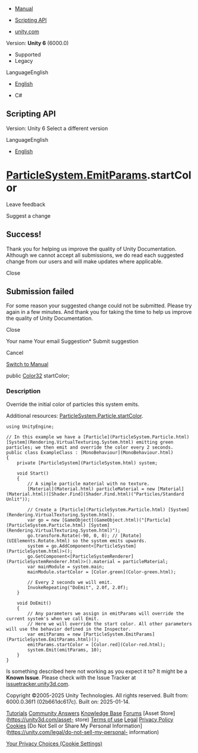 [ ]()

  * [Manual](../Manual/index.html)
  * [Scripting API](../ScriptReference/index.html)

  * [unity.com](https://unity.com/)

Version: **Unity 6** (6000.0)

  * Supported
  * Legacy

LanguageEnglish

  * [English]()

  * C#

[ ](https://docs.unity3d.com)

## Scripting API

Version: Unity 6 Select a different version

LanguageEnglish

  * [English]()

#  [ParticleSystem.EmitParams](ParticleSystem.EmitParams.html).startColor

Leave feedback

Suggest a change

## Success!

Thank you for helping us improve the quality of Unity Documentation. Although
we cannot accept all submissions, we do read each suggested change from our
users and will make updates where applicable.

Close

## Submission failed

For some reason your suggested change could not be submitted. Please <a>try
again</a> in a few minutes. And thank you for taking the time to help us
improve the quality of Unity Documentation.

Close

Your name Your email Suggestion* Submit suggestion

Cancel

[Switch to Manual](../Manual/class-ParticleSystem.html "Go to ParticleSystem
Component in the Manual")

public [Color32](Color32.html) startColor;

### Description

Override the initial color of particles this system emits.

Additional resources:
[ParticleSystem.Particle.startColor](ParticleSystem.Particle-startColor.html).

    
    
    using UnityEngine;  
      
    // In this example we have a [Particle](ParticleSystem.Particle.html) [System](Rendering.VirtualTexturing.System.html) emitting green particles; we then emit and override the color every 2 seconds.
    public class ExampleClass : [MonoBehaviour](MonoBehaviour.html)
    {
        private [ParticleSystem](ParticleSystem.html) system;  
      
        void Start()
        {
            // A simple particle material with no texture.
            [Material](Material.html) particleMaterial = new [Material](Material.html)([Shader.Find](Shader.Find.html)("Particles/Standard Unlit"));  
      
            // Create a [Particle](ParticleSystem.Particle.html) [System](Rendering.VirtualTexturing.System.html).
            var go = new [GameObject](GameObject.html)("[Particle](ParticleSystem.Particle.html) [System](Rendering.VirtualTexturing.System.html)");
            go.transform.Rotate(-90, 0, 0); // [Rotate](UIElements.Rotate.html) so the system emits upwards.
            system = go.AddComponent<[ParticleSystem](ParticleSystem.html)>();
            go.GetComponent<[ParticleSystemRenderer](ParticleSystemRenderer.html)>().material = particleMaterial;
            var mainModule = system.main;
            mainModule.startColor = [Color.green](Color-green.html);  
      
            // Every 2 seconds we will emit.
            InvokeRepeating("DoEmit", 2.0f, 2.0f);
        }  
      
        void DoEmit()
        {
            // Any parameters we assign in emitParams will override the current system's when we call Emit.
            // Here we will override the start color. All other parameters will use the behavior defined in the Inspector.
            var emitParams = new [ParticleSystem.EmitParams](ParticleSystem.EmitParams.html)();
            emitParams.startColor = [Color.red](Color-red.html);
            system.Emit(emitParams, 10);
        }
    }
    

Is something described here not working as you expect it to? It might be a
**Known Issue**. Please check with the Issue Tracker at
[issuetracker.unity3d.com](https://issuetracker.unity3d.com).

Copyright ©2005-2025 Unity Technologies. All rights reserved. Built from:
6000.0.36f1 (02b661dc617c). Built on: 2025-01-14.

[Tutorials](https://unity3d.com/learn) [Community
Answers](https://answers.unity3d.com) [Knowledge
Base](https://support.unity3d.com/hc/en-us)
[Forums](https://forum.unity3d.com) [Asset Store](https://unity3d.com/asset-
store) [Terms of use](https://docs.unity3d.com/Manual/TermsOfUse.html)
[Legal](https://unity.com/legal) [Privacy
Policy](https://unity.com/legal/privacy-policy)
[Cookies](https://unity.com/legal/cookie-policy) [Do Not Sell or Share My
Personal Information](https://unity.com/legal/do-not-sell-my-personal-
information)

[Your Privacy Choices (Cookie Settings)](javascript:void\(0\);)

